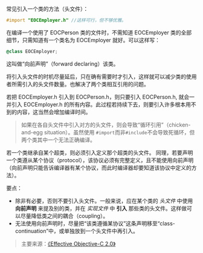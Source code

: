 常见引入一个类的方法（头文件）：

``` Objective-C
#import "EOCEmployer.h" //这样可行，但不够优雅。
```

在编译一个使用了 EOCPerson 类的文件时，不需知道 EOCEmployer 类的全部细节，只需知道有一个类名为 EOCEmployer 就好。可以这样写：

``` Objective-C
@class EOCEmployer;
```

这叫做“向前声明”（forward declaring）该类。

将引入头文件的时机尽量延后，只在确有需要时才引入，这样就可以减少类的使用者所需引入的头文件数量。也解决了两个类相互引用的问题。

若把 EOCEmployer.h 引入到 EOCPerson.h，则只要引入 EOCPerson.h, 就会一并引入 EOCEmployer.h 的所有内容。此过程若持续下去，则要引入许多根本用不到的内容，这当然会增加编译时间。

>如果在各自头文件中引入对方的头文件，则会导致“循环引用”（chicken-and-egg situation）。虽然使用 `#import`而非`#include`不会导致死循环，但两个类其中一个无法正确编译。

若一个类继承自某个超类，则必须引入定义那个超类的头文件。
同理，若要声明一个类遵从某个协议（protocol），该协议必须有完整定义，且不能使用向前声明（向前声明只能告诉编译器有某个协议，而此时编译器却要知道该协议中定义的方法）。

要点：
- 除非有必要，否则不要引入头文件。一般来说，应在某个类的 *头文件* 中使用 **向前声明** 来提及别的类，并在 *实现文件* 中 **引入** 那些类的头文件。这样做可以尽量降低类之间的耦合（coupling）。
- 无法使用向前声明时，尽量把“该类遵循某协议”这条声明移至“class-continuation”中，或单独放到一个头文件中再引入。

>主要来源：[《Effective Objective-C 2.0》](http://book.douban.com/subject/25829244/)